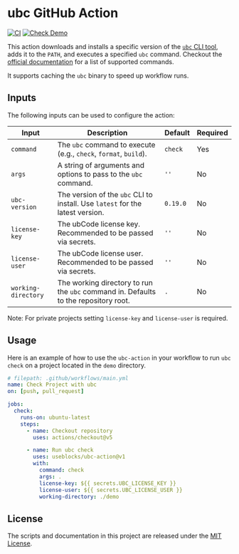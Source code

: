 # ubc GitHub Action

[![CI](https://github.com/useblocks/ubc-action/actions/workflows/ci.yml/badge.svg)](https://github.com/useblocks/ubc-action/actions/workflows/ci.yml)
[![Check Demo](https://github.com/useblocks/ubc-action/actions/workflows/check-demo.yml/badge.svg)](https://github.com/useblocks/ubc-action/actions/workflows/check-demo.yml)

This action downloads and installs a specific version of the [`ubc` CLI tool](https://ubcode.useblocks.com/ubc/introduction.html), adds it to the `PATH`, and executes a specified `ubc` command. Checkout the [official documentation](https://ubcode.useblocks.com/ubc/usage.html) for a list of supported commands.

It supports caching the `ubc` binary to speed up workflow runs.

## Inputs

The following inputs can be used to configure the action:

| Input               | Description                                                                          | Default     | Required |
| ------------------- | ------------------------------------------------------------------------------------ | ----------- | -------- |
| `command`           | The `ubc` command to execute (e.g., `check`, `format`, `build`).                       | `check`     | Yes      |
| `args`              | A string of arguments and options to pass to the `ubc` command.                        | `''`        | No       |
| `ubc-version`       | The version of the `ubc` CLI to install. Use `latest` for the latest version.          | `0.19.0`    | No       |
| `license-key`       | The ubCode license key. Recommended to be passed via secrets.                          | `''`        | No       |
| `license-user`      | The ubCode license user. Recommended to be passed via secrets.                         | `''`        | No       |
| `working-directory` | The working directory to run the `ubc` command in. Defaults to the repository root.    | `.`         | No       |

Note: For private projects setting `license-key` and `license-user` is required.

## Usage

Here is an example of how to use the `ubc-action` in your workflow to run `ubc check` on a project located in the `demo` directory.

```yaml
# filepath: .github/workflows/main.yml
name: Check Project with ubc
on: [push, pull_request]

jobs:
  check:
    runs-on: ubuntu-latest
    steps:
      - name: Checkout repository
        uses: actions/checkout@v5

      - name: Run ubc check
        uses: useblocks/ubc-action@v1
        with:
          command: check
          args: .
          license-key: ${{ secrets.UBC_LICENSE_KEY }}
          license-user: ${{ secrets.UBC_LICENSE_USER }}
          working-directory: ./demo
```

## License

The scripts and documentation in this project are released under the [MIT License](LICENSE).